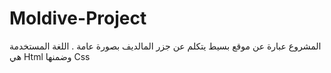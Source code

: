 # Moldive-Project
  المشروع عبارة عن موقع بسيط يتكلم عن جزر المالديف بصورة عامة . 
  اللغة المستخدمة هي Html وضمنها Css
